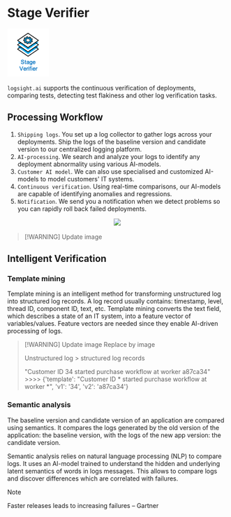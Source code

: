 # Stage Verifier

![Stage Verifier](./stage_verifier.png)

`logsight.ai` supports the continuous verification of deployments, comparing tests, detecting test flakiness 
and other log verification tasks.


## Processing Workflow

1. `Shipping logs`. You set up a log collector to gather logs across your deployments.
Ship the logs of the baseline version and candidate version to our centralized logging platform.
2. `AI-processing`. We search and analyze your logs to identify any deployment abnormality using various AI-models.
4. `Customer AI model`. We can also use specialised and customized AI-models to model customers' IT systems. 
5. `Continuous verification`. Using real-time comparisons, our AI-models are capable of identifying anomalies and regressions.
6. `Notification`. We send you a notification when we detect problems so you can rapidly roll back failed deployments.

<div align=center>
<img width="1000" src="/monitor_deployments/how_it_works.png"/>
</div>

> [!WARNING] Update image


## Intelligent Verification

### Template mining
Template mining is an intelligent method for transforming unstructured log into structured log records.
A log record usually contains: timestamp, level, thread ID, component ID, text, etc. 
Template mining converts the text field, which describes a state of an IT system, into a feature vector of variables/values. 
Feature vectors are needed since they enable AI-driven processing of logs. 

> [!WARNING] Update image 
> Replace by image
> 
> Unstructured log >  structured log records
> 
> "Customer ID 34 started purchase workflow at worker a87ca34" >>>> 
> {'template': "Customer ID * started purchase workflow at worker *", 'v1': '34', 'v2': 'a87ca34'}

### Semantic analysis
The baseline version and candidate version of an application are compared using semantics.
It compares the logs generated by the old version of the application: the baseline version, with
the logs of the new app version: the candidate version.

Semantic analysis relies on natural language processing (NLP) to compare logs. 
It uses an AI-model trained to understand the hidden and underlying latent semantics of words in logs messages.
This allows to compare logs and discover differences which are correlated with failures.  


> [!NOTE]
> Faster releases leads to increasing failures – Gartner